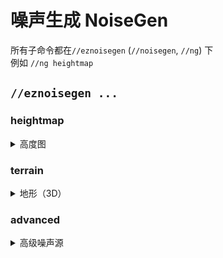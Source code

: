 # 噪声生成 NoiseGen

所有子命令都在`//eznoisegen` (`//noisegen`, `//ng`) 下 \
例如 `//ng heightmap`

## `//eznoisegen ...`

### heightmap

<details>

<summary>高度图</summary>

**`//eznoisegen heightmap <palette> <noise> [height] [-z <zoom>] [-s <seed>] [-o <offset>] [-ct]`**

* **Palette**: 指定要使用的方块调色板。
* **Noise**: 定义要使用的噪声预设。
* **Height** (默认值: 0): 控制从选择区域底部开始的高度。值为0将采用选择区域的高度。
  _如果高度足够大，可以将方块放置在选择区域上方_
* **-z** (默认值: 1): 调整噪声的缩放级别。
* **-s** (默认值: -1): 设置噪声种子。
* **-o** (默认值: (0,0,0)): 按给定的向量（X,Y,Z）偏移噪声生成坐标。
* **-c**: 使用时，将噪声生成居中于选择区域的世界坐标。
* **-t**: 启用平滑模式，专为调色板中的雪、水和熔岩方块设计 [仅在高度图模式下适用]。

</details>

### terrain

<details>

<summary>地形（3D）</summary>

**`//eznoisegen terrain <palette> <noise> [height] [strength] [-z <scale>] [-s <seed>] [-l <smear>] [-o <offset>] [-chnt]`**

* **Palette**: 指定要使用的方块调色板。
* **Noise**: 定义要使用的噪声预设。
* **Height** (默认值: 0): 控制从选择区域底部开始的高度。值为0将采用选择区域的高度。
  _如果高度足够大，可以将方块放置在选择区域上方_
* **Strength** (默认值: 1,0.5,0): 接受最多3个用逗号分隔的值，这些值控制各高度处的噪声强度：
  - *`0.5`表示各处强度均为50%*
  - *`0.7,0`表示最底部的强度为70%，顶部为0%，中间为平滑过渡*
  - *`0,1,0`表示底部强度为0%，中间为100%，顶部为0%*
* **-z** (默认值: 1): 调整噪声的缩放级别。
* **-s** (默认值: -1): 设置噪声种子。
* **-l** (默认值: 0): 应用垂直涂抹到3D噪声。
* **-o** (默认值: (0,0,0)): 按给定的向量（X,Y,Z）偏移噪声生成坐标。
* **-c**: 使用时，将噪声生成居中于选择区域的世界坐标。

</details>

### advanced

<details>

<summary>高级噪声源</summary>

**`//eznoisegen <palette> <noise> [lowerThreshold] [upperThreshold] [-z <scale>] [-s <seed>] [-l <smear>] [-o <offset>] [-chnt]`**

* **Palette**: 指定要使用的方块调色板。
* **Noise**: 定义要使用的噪声预设。
* **Lower Threshold** (默认值: 0): 设置噪声生成的下阈值，支持WorldEdit表达式（范围：0-1.0）。
* **Upper Threshold** (默认值: 0.5): 设置噪声生成的上阈值，支持WorldEdit表达式（范围：0-1.0）。
* **-z** (默认值: 1): 调整噪声的缩放级别。
* **-s** (默认值: -1): 设置噪声种子。
* **-l** (默认值: 0): 应用垂直涂抹到3D噪声。
* **-o** (默认值: (0,0,0)): 按给定的向量（X,Y,Z）偏移噪声生成坐标。
* **-c**: 使用时，将噪声生成居中于选择区域的世界坐标。
* **-h**: 使用2D噪声激活高度图模式。\
  _高度图模式仅兼容长方体、圆柱体或多边形区域类型。_
* **-n**: 使用归一化（-1到1）选择居中坐标进行噪声生成。
* **-t**: 启用平滑模式，专为调色板中的雪、水和熔岩方块设计 [仅在高度图模式下适用]。

</details>
